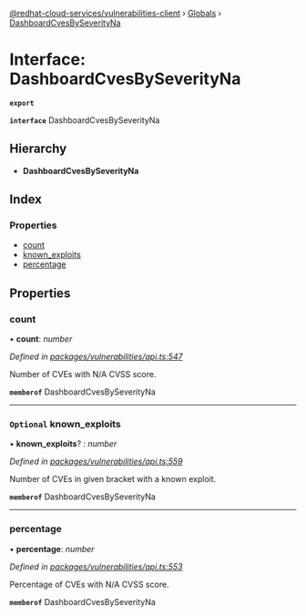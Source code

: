 [@redhat-cloud-services/vulnerabilities-client](../README.md) › [Globals](../globals.md) › [DashboardCvesBySeverityNa](dashboardcvesbyseverityna.md)

# Interface: DashboardCvesBySeverityNa

**`export`** 

**`interface`** DashboardCvesBySeverityNa

## Hierarchy

* **DashboardCvesBySeverityNa**

## Index

### Properties

* [count](dashboardcvesbyseverityna.md#count)
* [known_exploits](dashboardcvesbyseverityna.md#optional-known_exploits)
* [percentage](dashboardcvesbyseverityna.md#percentage)

## Properties

###  count

• **count**: *number*

*Defined in [packages/vulnerabilities/api.ts:547](https://github.com/RedHatInsights/javascript-clients/blob/master/packages/vulnerabilities/api.ts#L547)*

Number of CVEs with N/A CVSS score.

**`memberof`** DashboardCvesBySeverityNa

___

### `Optional` known_exploits

• **known_exploits**? : *number*

*Defined in [packages/vulnerabilities/api.ts:559](https://github.com/RedHatInsights/javascript-clients/blob/master/packages/vulnerabilities/api.ts#L559)*

Number of CVEs in given bracket with a known exploit.

**`memberof`** DashboardCvesBySeverityNa

___

###  percentage

• **percentage**: *number*

*Defined in [packages/vulnerabilities/api.ts:553](https://github.com/RedHatInsights/javascript-clients/blob/master/packages/vulnerabilities/api.ts#L553)*

Percentage of CVEs with N/A CVSS score.

**`memberof`** DashboardCvesBySeverityNa
